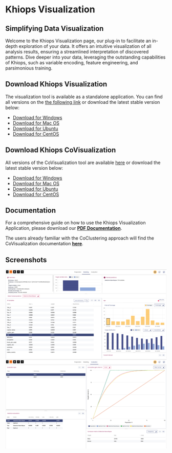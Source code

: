 # Khiops Visualization

## Simplifying Data Visualization 

Welcome to the Khiops Visualization page, our plug-in to facilitate an in-depth exploration of your data. It offers an intuitive visualization of all analysis results, ensuring a streamlined interpretation of discovered patterns. Dive deeper into your data, leveraging the outstanding capabilities of Khiops, such as variable encoding, feature engineering, and parsimonious training.

## Download Khiops Visualization

The visualization tool is available as a standalone application. You can find all versions on the [the following link][repo-visu] or download the latest stable version below:

[repo-visu]: https://github.com/khiopsrelease/kv-release/releases

- <a href="https://github.com/khiopsrelease/kv-release/releases/download/v11.0.2/khiops-visualization-Setup-11.0.2.exe">
          Download for Windows </a>
- <a href="https://github.com/khiopsrelease/kv-release/releases/download/v11.0.2/khiops-visualization-11.0.2.dmg">
          Download for Mac OS </a>  
- <a href="https://github.com/khiopsrelease/kv-release/releases/download/v11.0.2/khiops-visualization_11.0.2_amd64.deb">
          Download for Ubuntu </a>
- <a href="https://github.com/khiopsrelease/kv-release/releases/download/v11.0.2/khiops-visualization-11.0.2.x86_64.rpm">
          Download for CentOS </a>

## Download Khiops CoVisualization
All versions of the CoVisualization tool are available [here][repo-covisualisation] or download the latest stable version below:

[repo-covisualisation]: https://github.com/khiopsrelease/kc-release/releases/tag/v10.2.4

- <a href="https://github.com/khiopsrelease/kc-release/releases/download/v11.0.3/khiops-covisualization-Setup-11.0.3.exe">
          Download for Windows </a>
- <a href="https://github.com/khiopsrelease/kc-release/releases/download/v11.0.3/khiops-covisualization-11.0.3.dmg">
          Download for Mac OS </a>  
- <a href="https://github.com/khiopsrelease/kc-release/releases/download/v11.0.3/khiops-covisualization_11.0.3_amd64.deb">
          Download for Ubuntu </a>
- <a href="https://github.com/khiopsrelease/kc-release/releases/download/v11.0.3/khiops-covisualization-11.0.3.x86_64.rpm">
          Download for CentOS </a>

## Documentation
For a comprehensive guide on how to use the Khiops Visualization Application, please download our [**PDF Documentation**][Documentation]. 

The users already familiar with the CoClustering approach will find the CoVisualization documentation [**here**][coviz].

[Documentation]: KhiopsVisualizationGuide.pdf
[coviz]: KhiopsCovisualizationGuide.pdf

## Screenshots 

<div class="text-center">
    <img style="max-width:600px; width: -webkit-fill-available; display: inline-block;" src="/assets/images/Visualization Adult Modeling.png">
    <img style="max-width:600px; width: -webkit-fill-available; display: inline-block;" src="/assets/images/Visualization Adult Evaluation.png">
</div>
